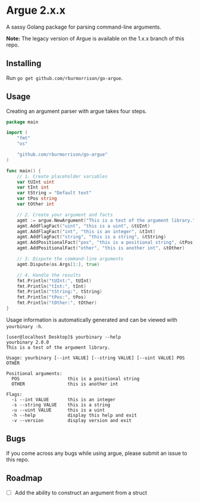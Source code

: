 # Argue 2.x.x

A sassy Golang package for parsing command-line arguments.

**Note:** The legacy version of Argue is available on the 1.x.x branch of this repo.

## Installing

Run `go get github.com/rburmorrison/go-argue`.

## Usage

Creating an argument parser with argue takes four steps.

```go
package main

import (
	"fmt"
	"os"

	"github.com/rburmorrison/go-argue"
)

func main() {
	// 1. Create placeholder variables
	var tUInt uint
	var tInt int
	var tString = "Default text"
	var tPos string
	var tOther int

	// 2. Create your argument and facts
	agmt := argue.NewArgument("This is a test of the argument library.", "2.0.0")
	agmt.AddFlagFact("uint", "this is a uint", &tUInt)
	agmt.AddFlagFact("int", "this is an integer", &tInt)
	agmt.AddFlagFact("string", "this is a string", &tString)
	agmt.AddPositionalFact("pos", "this is a positional string", &tPos).SetRequired(true)
	agmt.AddPositionalFact("other", "this is another int", &tOther)

	// 3. Dispute the command-line arguments
	agmt.Dispute(os.Args[1:], true)

	// 4. Handle the results
	fmt.Println("tUInt:", tUInt)
	fmt.Println("tInt:", tInt)
	fmt.Println("tString:", tString)
	fmt.Println("tPos:", tPos)
	fmt.Println("tOther:", tOther)
}
```

Usage information is automatically generated and can be viewed with `yourbinary -h`.

```
[user@localhost Desktop]$ yourbinary --help
yourbinary 2.0.0
This is a test of the argument library.

Usage: yourbinary [--int VALUE] [--string VALUE] [--uint VALUE] POS OTHER

Positional arguments:
  POS                  this is a positional string
  OTHER                this is another int

Flags:
  -i --int VALUE       this is an integer
  -s --string VALUE    this is a string
  -u --uint VALUE      this is a uint
  -h --help            display this help and exit
  -v --version         display version and exit
```

## Bugs

If you come across any bugs while using argue, please submit an issue to this repo.

## Roadmap

- [ ] Add the ability to construct an argument from a struct